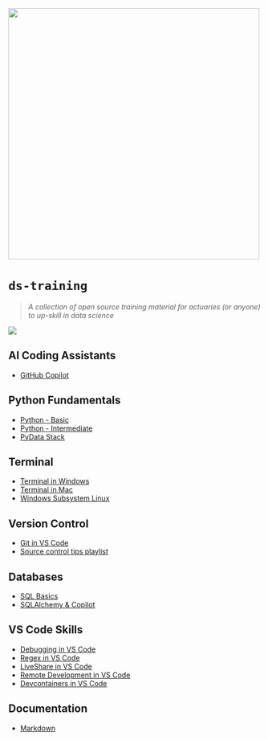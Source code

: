 <img src="https://www.actuarialsociety.org.za/wp-content/uploads/2024/01/ASSA-LOGO-20224-e1704698493878.png" width="500" >

# `ds-training` 
> *A collection of open source training material for actuaries (or anyone) to up-skill in data science*

![](https://media.giphy.com/media/zIOdLMZDcBDc2gk6vV/giphy.gif?cid=790b76115z20caqim0bzt56valpecg67mpo2wh0kazib6z0u&ep=v1_gifs_search&rid=giphy.gif&ct=g)


## AI Coding Assistants
- [GitHub Copilot](./GitHub%20Copilot.md)

## Python Fundamentals
- [Python - Basic](./Python%20-%20Basic.md)
- [Python - Intermediate](./Python%20-%20Intermediate.md)
- [PyData Stack](./PyData%20Stack.md)

## Terminal
- [Terminal in Windows](./Terminal%20in%20Windows.md)
- [Terminal in Mac](./Terminal%20in%20Mac.md)
- [Windows Subsystem Linux](./Windows%20Subsystem%20Linux.md)

## Version Control
- [Git in VS Code](./Git%20in%20VS%20Code.md)
- [Source control tips playlist](./Source%20control%20tips%20playlist.md)

## Databases
- [SQL Basics](./SQL%20Basics.md)
- [SQLAlchemy & Copilot](./SQLAlchemy%20%26%20Copilot.md)

## VS Code Skills
- [Debugging in VS Code](./Debugging%20in%20VS%20Code.md)
- [Regex in VS Code](./Regex%20in%20VS%20Code.md)
- [LiveShare in VS Code](./LiveShare%20in%20VS%20Code.md)
- [Remote Development in VS Code](./Remote%20Development%20in%20VS%20Code.md)
- [Devcontainers in VS Code](./Devcontainers%20in%20VS%20Code.md)

## Documentation
- [Markdown](./Markdown.md)

